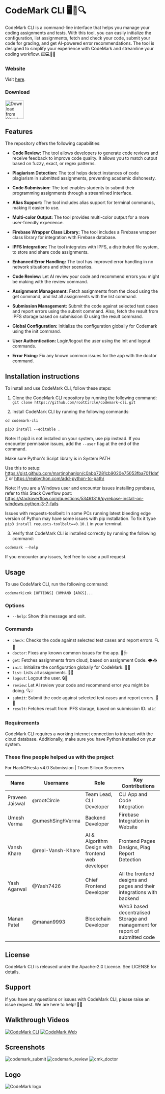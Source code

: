 # CodeMark CLI 🖥️📝🔍

CodeMark CLI is a command-line interface that helps you manage your coding assignments and tests. With this tool, you can easily initialize the configuration, list assignments, fetch and check your code, submit your code for grading, and get AI-powered error recommendations. The tool is designed to simplify your experience with CodeMark and streamline your coding workflow. ⌨️💻👨‍💻

### Website
Visit [here](https://github.com/umeshSinghVerma/codemarkweb/tree/main/codemarkfrontend).

### Download
[<img src="https://img.shields.io/badge/GitHub-181717?logo=github&logoColor=white"
     alt="Download from GitHub"
     height="60">](https://github.com/rootCircle/codemark-cli/releases)

## Features

The repository offers the following capabilities:

- **Code Review:** The tool allows developers to generate code reviews and receive feedback to improve code quality. It allows you to match output based on fuzzy, exact, or regex patterns.

- **Plagiarism Detection:** The tool helps detect instances of code plagiarism in submitted assignments, preventing academic dishonesty.

- **Code Submission:** The tool enables students to submit their programming assignments through a streamlined interface.

- **Alias Support:** The tool includes alias support for terminal commands, making it easier to use.

- **Multi-color Output:** The tool provides multi-color output for a more user-friendly experience.

- **Firebase Wrapper Class Library:** The tool includes a Firebase wrapper class library for integration with Firebase database.

- **IPFS Integration:** The tool integrates with IPFS, a distributed file system, to store and share code assignments.

- **Enhanced Error Handling:** The tool has improved error handling in no network situations and other scenarios.

- **Code Review:** Let AI review your code and recommend errors you might be making with the review command.

- **Assignment Management:** Fetch assignments from the cloud using the get command, and list all assignments with the list command.

- **Submission Management:** Submit the code against selected test cases and report errors using the submit command. Also, fetch the result from IPFS storage based on submission ID using the result command.

- **Global Configuration:** Initialize the configuration globally for Codemark using the init command.

- **User Authentication:** Login/logout the user using the init and logout commands.

- **Error Fixing:** Fix any known common issues for the app with the doctor command.

## Installation instructions

To install and use CodeMark CLI, follow these steps:

1. Clone the CodeMark CLI repository by running the following command:
 `git clone https://github.com/rootCircle/codemark-cli.git`

2. Install CodeMark CLI by running the following commands:

  `cd codemark-cli`

  `pip3 install --editable .`
 
  Note: If pip3 is not installed on your system, use pip instead. If you encounter permission issues, add the `--user` flag at the end of the command. 

  Make sure Python's Script library is in System PATH
  
  Use this to setup: https://gist.github.com/martinohanlon/c0abb7281cb9020e75053fba7011daf7 or https://realpython.com/add-python-to-path/
 
  Note: If you are a Windows user and encounter issues installing pyrebase, refer to this Stack Overflow post: https://stackoverflow.com/questions/53461316/pyrebase-install-on-windows-python-3-7-fails

  Issues with requests-toolbelt: In some PCs running latest bleeding edge version of Python may have some issues with pip installation. To fix it type `pip3 install requests-toolbelt==0.10.1` in your terminal.

3. Verify that CodeMark CLI is installed correctly by running the following command:

  `codemark --help`

  If you encounter any issues, feel free to raise a pull request.

## Usage

To use CodeMark CLI, run the following command:

 `codemark|cmk [OPTIONS] COMMAND [ARGS]...`
 
### Options

- `--help`: Show this message and exit.

### Commands

- `check`: Checks the code against selected test cases and report errors. 🔍🐞
- `doctor`: Fixes any known common issues for the app. 💊🩺
- `get`: Fetches assignments from cloud, based on assignment Code. 🌩️📥
- `init`: Initialize the configuration globally for CodeMark. 🚀🔧
- `list`: Lists all assignments. 📜👀
- `logout`: Logout the user. 🔒👋
- `review`: Let AI review your code and recommend error you might be doing. 🔍💡
- `submit`: Submit the code against selected test cases and report errors. 🚀📝
- `result`: Fetches result from IPFS storage, based on submission ID. 📊📈 

### Requirements

CodeMark CLI requires a working internet connection to interact with the cloud database. Additionally, make sure you have Python installed on your system.

### These fine people helped us with the project

For HackOFiesta v4.0 Submission | Team Silicon Sorcerers

| Name | Username | Role | Key Contributions
| --- | --- | --- | --- |
| Praveen Jaiswal | @rootCircle | Team Lead, CLI Developer | CLI App and Code Integration |
| Umesh Verma | @umeshSinghVerma | Backend Developer | Firebase Integration in Website |
| Vansh Khare | @real-Vansh-Khare | AI & Algorithm Design with frontend web developer | Frontend Pages Designs, Plag Report Detection |
| Yash Agarwal | @Yash7426 | Chief Frontend Developer | All the frontend designs and pages and their integrations with backend |
| Manan Patel | @manan9993 | Blockchain Developer | Web3 based decentralised Storage and management for report of submitted code |

## License

CodeMark CLI is released under the Apache-2.0 License. See LICENSE for details.

## Support

If you have any questions or issues with CodeMark CLI, please raise an issue request. We are here to help! 💬👋

## Walkthrough Videos
[![CodeMark CLI](https://img.youtube.com/vi/tDkEvjWW7QA/0.jpg)](https://www.youtube.com/watch?v=tDkEvjWW7QA "CodeMark CLI")
[![CodeMark Web](https://img.youtube.com/vi/OzlFier3gPE/0.jpg)](https://www.youtube.com/watch?v=OzlFier3gPE "CodeMark CLI")

## Screenshots
![codemark_submit](https://raw.githubusercontent.com/rootCircle/codemark-cli/main/Screenshots/1.png)
![codemark_review](https://raw.githubusercontent.com/rootCircle/codemark-cli/main/Screenshots/2.png)
![cmk_doctor](https://raw.githubusercontent.com/rootCircle/codemark-cli/main/Screenshots/3.png)

## Logo
![CodeMark logo](https://raw.githubusercontent.com/rootCircle/codemark-cli/main/logo.png)

